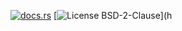 [![docs.rs](https://docs.rs/crypto_api_chachapoly/badge.svg)](https://docs.rs/crypto_api_chachapoly)
[![License BSD-2-Clause](https://img.shields.io/badge/License-BSD--2--Clause-blue.svg)](h